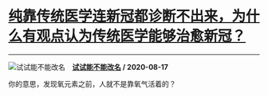 # [纯靠传统医学连新冠都诊断不出来，为什么有观点认为传统医学能够治愈新冠？](https://www.zhihu.com/answer/1415852221)

----------------------------------------------------------------------------------

![试试能不能改名](https://pic4.zhimg.com/v2-b67c5de250abee8b2bcfb7539a0ec864.jpg?source=1940ef5c "试试能不能改名")&emsp;**[试试能不能改名](https://www.zhihu.com/people/ying-piao-luo-jia) / 2020-08-17**

你的意思，发现氧元素之前，人就不是靠氧气活着的？

